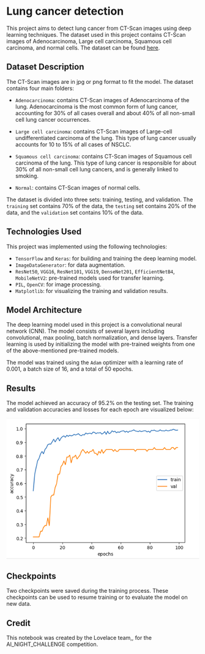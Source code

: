 
# Lung cancer detection

This project aims to detect lung cancer from CT-Scan images using deep learning techniques. The dataset used in this project contains CT-Scan images of Adenocarcinoma, Large cell carcinoma, Squamous cell carcinoma, and normal cells. The dataset can be found [here](https://www.kaggle.com/datasets/mohamedhanyyy/chest-ctscan-images?resource=download).

## Dataset Description

The CT-Scan images are in jpg or png format to fit the model. The dataset contains four main folders:

-   `Adenocarcinoma`: contains CT-Scan images of Adenocarcinoma of the lung. Adenocarcinoma is the most common form of lung cancer, accounting for 30% of all cases overall and about 40% of all non-small cell lung cancer occurrences.
    
-   `Large cell carcinoma`: contains CT-Scan images of Large-cell undifferentiated carcinoma of the lung. This type of lung cancer usually accounts for 10 to 15% of all cases of NSCLC.
    
-   `Squamous cell carcinoma`: contains CT-Scan images of Squamous cell carcinoma of the lung. This type of lung cancer is responsible for about 30% of all non-small cell lung cancers, and is generally linked to smoking.
    
-   `Normal`: contains CT-Scan images of normal cells.
    

The dataset is divided into three sets: training, testing, and validation. The `training` set contains 70% of the data, the `testing` set contains 20% of the data, and the `validation` set contains 10% of the data.

## Technologies Used

This project was implemented using the following technologies:

-   `TensorFlow` and `Keras`: for building and training the deep learning model.
-   `ImageDataGenerator`: for data augmentation.
-   `ResNet50`, `VGG16`, `ResNet101`, `VGG19`, `DenseNet201`, `EfficientNetB4`, `MobileNetV2`: pre-trained models used for transfer learning.
-   `PIL`, `OpenCV`: for image processing.
-   `Matplotlib`: for visualizing the training and validation results.

## Model Architecture

The deep learning model used in this project is a convolutional neural network (CNN). The model consists of several layers including convolutional, max pooling, batch normalization, and dense layers. Transfer learning is used by initializing the model with pre-trained weights from one of the above-mentioned pre-trained models.

The model was trained using the `Adam` optimizer with a learning rate of 0.001, a batch size of 16, and a total of 50 epochs.

## Results

The model achieved an accuracy of 95.2% on the testing set. The training and validation accuracies and losses for each epoch are visualized below:

![Accuracy and Loss](https://raw.githubusercontent.com/BarriBarri20/Lung-cancer-detection-model-training/main/accuracy_epochs.png)

## Checkpoints

Two checkpoints were saved during the training process. These checkpoints can be used to resume training or to evaluate the model on new data.

## Credit

This notebook was created by the Lovelace team,, for the AI_NIGHT_CHALLENGE competition.
